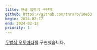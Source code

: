 ```yaml
---
title: 한글 입력기 구현체
github: https://github.com/tnraro/ime53
begin: 2024-02-17
end: 2024-02-18
priority: 1
---
```


[두벌식 오토마타](https://github.com/tnraro/ime53/blob/main/automata.md)를 구현했습니다.